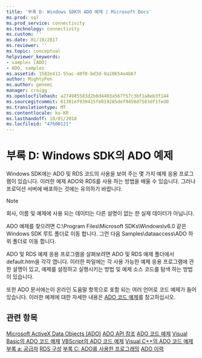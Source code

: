 ```yaml
---
title: '부록 D: Windows SDK의 ADO 예제 | Microsoft Docs'
ms.prod: sql
ms.prod_service: connectivity
ms.technology: connectivity
ms.custom: ''
ms.date: 01/19/2017
ms.reviewer: ''
ms.topic: conceptual
helpviewer_keywords:
- samples [ADO]
- ADO, samples
ms.assetid: 1582e411-55ac-40f0-bd3d-9a10654e4b67
author: MightyPen
ms.author: genemi
manager: craigg
ms.openlocfilehash: a274985583d2b0d4403a567f57c3bf1a8eb3f144
ms.sourcegitcommit: 61381ef939415fe019285def9450d7583df1fed0
ms.translationtype: MT
ms.contentlocale: ko-KR
ms.lasthandoff: 10/01/2018
ms.locfileid: "47600121"
---
```

# <a name="appendix-d-ado-samples-in-the-windows-sdk"></a>부록 D: Windows SDK의 ADO 예제
Windows SDK에는 ADO 및 RDS 코드의 사용을 보여 주는 몇 가지 예제 응용 프로그램이 있습니다. 이러한 예제 ADO와 RDS를 사용 하는 방법을 배울 수 있습니다. 그러나 프로덕션 서버에 배포하는 것에는 유의하기 바랍니다.

> [!NOTE]
>  회사, 이름 및 예제에 사용 되는 데이터는 다른 설명이 없는 한 실제 데이터가 아닙니다.

 ADO 예제를 찾으려면 C:\Program Files\Microsoft SDKs\Windows\v6.0 같은 Windows SDK 루트 폴더로 이동 합니다. 그런 다음 Samples\dataaccess\ADO 하위 폴더로 이동 합니다.

 ADO 및 RDS 예제 응용 프로그램을 살펴보려면 ADO 및 RDS 예제 폴더에서 default.htm을 각각 엽니다. 이러한 파일에는 각 사용 가능한 예제 응용 프로그램에 관한 설명이 있고, 예제를 설정하고 실행시키는 방법 및 예제 소스 코드를 탐색 하는 방법이 있습니다.

 또한 ADO 문서에는이 온라인 도움말 항목으로 포함 되는 여러 언어로 코드 예제가 들어 있습니다. 이러한 예제에 대한 자세한 내용은 [ADO 코드 예제](../../../ado/reference/ado-api/ado-code-examples.md)를 참고하십시오.

## <a name="see-also"></a>관련 항목
 [Microsoft ActiveX Data Objects (ADO)](../../../ado/microsoft-activex-data-objects-ado.md) [ADO API 참조](../../../ado/reference/ado-api/ado-api-reference.md) [ADO 코드 예제](../../../ado/reference/ado-api/ado-code-examples.md) [Visual Basic의 ADO 코드 예제](../../../ado/reference/ado-api/ado-code-examples-in-visual-basic.md) [VBScript의 ADO 코드 예제](../../../ado/reference/ado-api/ado-code-examples-vbscript.md) [Visual C++의 ADO 코드 예제](../../../ado/reference/ado-api/ado-code-examples-in-visual-c.md) [부록 a: 공급자](../../../ado/guide/appendixes/appendix-a-providers.md) [RDS 구성](../../../ado/guide/remote-data-service/configuring-rds.md) [부록 C: ADO를 사용한 프로그래밍](../../../ado/guide/appendixes/appendix-c-programming-with-ado.md) [ADO 이력](../../../ado/guide/ado-history.md)
